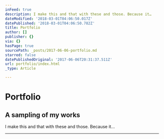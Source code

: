 ```yaml
---
inFeed: true
description: I make this and that with these and those. Because it…
dateModified: '2018-03-01T04:06:50.017Z'
datePublished: '2018-03-01T04:06:50.782Z'
title: Portfolio
author: []
publisher: {}
via: {}
hasPage: true
sourcePath: _posts/2017-06-06-portfolio.md
starred: false
datePublishedOriginal: '2017-06-06T20:31:37.511Z'
url: portfolio/index.html
_type: Article

---
```

# Portfolio

## A sampling of my works

I make this and that with these and those. Because it...

---